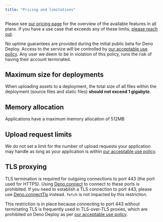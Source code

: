 ```yaml
---
title: "Pricing and limitations"
---
```


Please see [our pricing page](https://deno.com/deploy/pricing) for the overview
of the available features in all plans. If you have a use case that exceeds any
of these limits, [please reach out](mailto:deploy@deno.com).

No uptime guarantees are provided during the initial public beta for Deno
Deploy. Access to the service will be controlled by
[our acceptable use policy](/deploy/manual/acceptable-use-policy). Any user we
deem to be in violation of this policy, runs the risk of having their account
terminated.

## Maximum size for deployments

When uploading assets to a deployment, the total size of all files within the
deployment (source files and static files) **should not exceed 1 gigabyte**.

## Memory allocation

Applications have a maximum memory allocation of 512MB

## Upload request limits

We do not set a limit for the number of upload requests your application may
handle as long as your application is within
[our acceptable use policy](/deploy/manual/acceptable-use-policy).

## TLS proxying

TLS termination is required for outgoing connections to port 443 (the port used
for HTTPS). Using [Deno.connect](https://docs.deno.com/api/deno/~/Deno.connect)
to connect to these ports is prohibited. If you need to establish a TLS
connection to port 443, please use
[Deno.connectTls](https://docs.deno.com/api/deno/~/Deno.connectTls) instead.
`fetch` is not impacted by this restriction.

This restriction is in place because connecting to port 443 without terminating
TLS is frequently used in TLS-over-TLS proxies, which are prohibited on Deno
Deploy as per [our acceptable use policy](/deploy/manual/acceptable-use-policy).
